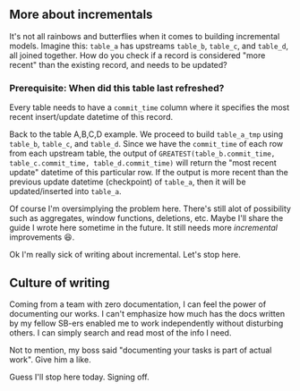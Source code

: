## More about incrementals

It's not all rainbows and butterflies when it comes to building incremental models. Imagine this: `table_a` has upstreams `table_b`, `table_c`, and `table_d`, all joined together. How do you check if a record is considered "more recent" than the existing record, and needs to be updated?

### Prerequisite: When did this table last refreshed?

Every table needs to have a `commit_time` column where it specifies the most recent insert/update datetime of this record.

Back to the table A,B,C,D example. We proceed to build `table_a_tmp` using `table_b`, `table_c`, and `table_d`. Since we have the `commit_time` of each row from each upstream table, the output of `GREATEST(table_b.commit_time, table_c.commit_time, table_d.commit_time)` will return the "most recent update" datetime of this particular row. If the output is more recent than the previous update datetime (checkpoint) of `table_a`, then it will be updated/inserted into `table_a`.

Of course I'm oversimplying the problem here. There's still alot of possibility such as aggregates, window functions, deletions, etc. Maybe I'll share the guide I wrote here sometime in the future. It still needs more _incremental_ improvements 😆.

Ok I'm really sick of writing about incremental. Let's stop here.

## Culture of writing

Coming from a team with zero documentation, I can feel the power of documenting our works. I can't emphasize how much has the docs written by my fellow SB-ers enabled me to work independently without disturbing others. I can simply search and read most of the info I need.

Not to mention, my boss said "documenting your tasks is part of actual work". Give him a like.

Guess I'll stop here today. Signing off.
